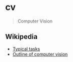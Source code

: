 # cv

> Computer Vision

## Wikipedia

* [Typical tasks](https://en.wikipedia.org/wiki/Computer_vision#Typical_tasks)
* [Outline of computer vision](https://en.wikipedia.org/wiki/Outline_of_computer_vision)

